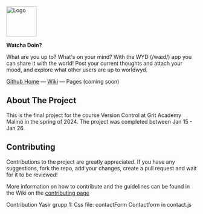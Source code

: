 <img src="img/WYD-favicon.png" alt="Logo" width="80" height="80" alt="WYD">

**Watcha Doin?**

What are you up to? What's on your mind? With the WYD (/waɪd/) app you can share it with the world! Post your current thoughts and attach your mood, and explore what other users are up to worldwyd.

[Github Home](https://github.com/melsowole/versioncontrol-group2-finalproject) — [Wiki](https://github.com/melsowole/versioncontrol-group2-finalproject/wiki) — Pages (coming soon)

## About The Project

This is the final project for the course Version Control at Grit Academy Malmö in the spring of 2024. The project was completed between Jan 15 - Jan 26.

## Contributing

Contributions to the project are greatly appreciated. If you have any suggestions, fork the repo, add your changes, create a pull request and wait for it to be reviewed!

More information on how to contribute and the guidelines can be found in the Wiki on the [contributing page](https://github.com/melsowole/versioncontrol-group2-finalproject/wiki/Contributing)

Contribution Yasir grupp 1:
Css file: contactForm
Contactform in contact.js
